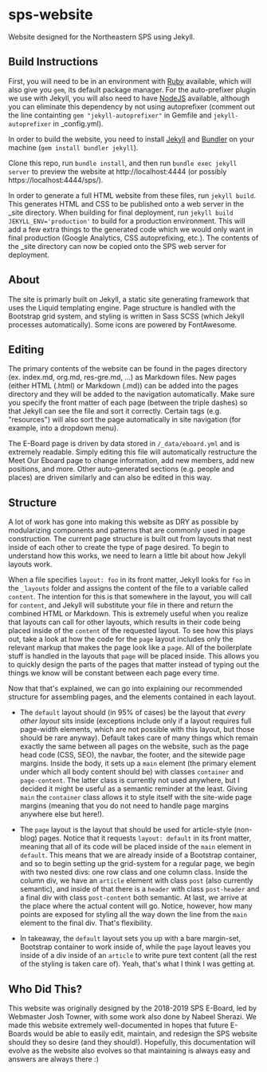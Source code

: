 # sps-website

Website designed for the Northeastern SPS using Jekyll.

## Build Instructions

First, you will need to be in an environment with [Ruby](https://ruby-lang.org) available, which will also give you `gem`, its default package manager. For the auto-prefixer plugin we use with Jekyll, you will also need to have [NodeJS](https://nodejs.org) available, although you can eliminate this dependency by not using autoprefixer (comment out the line containting `gem "jekyll-autoprefixer"` in Gemfile and `jekyll-autoprefixer` in _config.yml).

In order to build the website, you need to install [Jekyll](https://jekyllrb.com) and [Bundler](https://bundler.io) on your machine (`gem install bundler jekyll`).

Clone this repo, run `bundle install`, and then run `bundle exec jekyll server` to preview the 
website at http://localhost:4444 (or possibly 
https://localhost:4444/sps/). 

In order to generate a full HTML website from these files, run `jekyll build`. This generates HTML and CSS to be published onto a web server in the _site directory. When building for final deployment, run `jekyll build JEKYLL_ENV='production'` to build for a production environment. This will add a few extra things to the generated code which we would only want in final production (Google Analytics, CSS autoprefixing, etc.). The contents of the _site directory can now be copied onto the SPS web server for deployment.

## About

The site is primarly built on Jekyll, a static site generating framework that uses the Liquid templating engine. Page structure is handled with the Bootstrap grid system, and styling is written in Sass SCSS (which Jekyll processes automatically). Some icons are powered by FontAwesome.

## Editing

The primary contents of the website can be found in the pages directory (ex. index.md, org.md, res-gre.md, ...) as Markdown files. New pages (either HTML (.html) or Markdown (.md)) can be added into the pages directory and they will be added to the navigation automatically. Make sure you specify the front matter of each page (between the triple dashes) so that Jekyll can see the file and sort it correctly. Certain tags (e.g. "resources") will also sort the page automatically in site navigation (for example, into a dropdown menu).

The E-Board page is driven by data stored in `/_data/eboard.yml` and is extremely readable. Simply editing this file will automatically restructure the Meet Our Eboard page to change information, add new members, add new positions, and more. Other auto-generated sections (e.g. people and places) are driven similarly and can also be edited in this way.

## Structure

A lot of work has gone into making this website as DRY as possible by modularizing components and patterns that are commonly used in page construction. The current page structure is built out from layouts that nest inside of each other to create the type of page desired. To begin to understand how this works, we need to learn a little bit about how Jekyll layouts work.

When a file specifies `layout: foo` in its front matter, Jekyll looks for `foo` in the `_layouts` folder and assigns the content of the file to a variable called `content`. The intention for this is that somewhere in the layout, you will call for `content`, and Jekyll will substitute your file in there and return the combined HTML or Markdown. This is extremely useful when you realize that layouts can call for other layouts, which results in their code being placed inside of the `content` of the requested layout. To see how this plays out, take a look at how the code for the `page` layout includes only the relevant markup that makes the page look like a `page`. All of the boilerplate stuff is handled in the layouts that `page` will be placed inside. This allows you to quickly design the parts of the pages that matter instead of typing out the things we know will be constant between each page every time.

Now that that's explained, we can go into explaining our recommended structure for assembling pages, and the elements contained in each layout.

* The `default` layout should (in 95% of cases) be the layout that *every other layout* sits inside (exceptions include only if a layout requires full page-width elements, which are not possible with this layout, but those should be rare anyway). Default takes care of many things which remain exactly the same between all pages on the website, such as the page head code (CSS, SEO), the navbar, the footer, and the sitewide page margins. Inside the body, it sets up a `main` element (the primary element under which all body content should be) with classes `container` and `page-content`. The latter class is currently not used anywhere, but I decided it might be useful as a semantic reminder at the least. Giving `main` the `container` class allows it to style itself with the site-wide page margins (meaning that you do not need to handle page margins anywhere else but here!).

* The `page` layout is the layout that should be used for article-style (non-blog) pages. Notice that it requests `layout: default` in its front matter, meaning that all of its code will be placed inside of the `main` element in `default`. This means that we are already inside of a Bootstrap container, and so to begin setting up the grid-system for a regular page, we begin with two nested divs: one row class and one column class. Inside the column div, we have an `article` element with class `post` (also currently semantic), and inside of that there is a `header` with class `post-header` and a final div with class `post-content` both semantic. At last, we arrive at the place where the actual content will go. Notice, however, how many points are exposed for styling all the way down the line from the `main` element to the final div. That's flexibility.

* In takeaway, the `default` layout sets you up with a bare margin-set, Bootstrap container to work inside of, while the `page` layout leaves you inside of a div inside of an `article` to write pure text content (all the rest of the styling is taken care of). Yeah, that's what I think I was getting at.

## Who Did This?

This website was originally designed by the 2018-2019 SPS E-Board, led by Webmaster Josh Towner, with some work also done by Nabeel Sherazi. We made this website extremely well-documented in hopes that future E-Boards would be able to easily edit, maintain, and redesign the SPS website should they so desire (and they should!). Hopefully, this documentation will evolve as the website also evolves so that maintaining is always easy and answers are always there :)